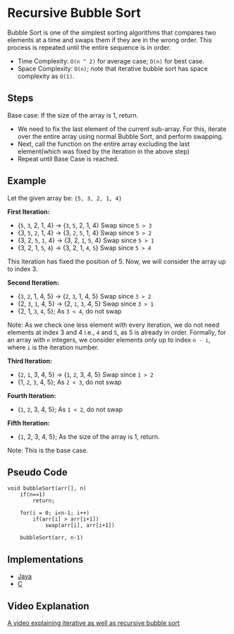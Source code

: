 Recursive Bubble Sort
=====================

Bubble Sort is one of the simplest sorting algorithms that compares two elements at a time and swaps them if they are in the wrong order. This process is repeated until the entire sequence is in order.

-   Time Complexity: `O(n ^ 2)` for average case; `O(n)` for best case.
-   Space Complexity: `O(n)`; note that iterative bubble sort has space complexity as `O(1)`.

Steps
-----

Base case: If the size of the array is 1, return.

-   We need to fix the last element of the current sub-array. For this, iterate over the entire array using normal Bubble Sort, and perform swapping.
-   Next, call the function on the entire array excluding the last element(which was fixed by the iteration in the above step)
-   Repeat until Base Case is reached.

Example
-------

Let the given array be: `{5, 3, 2, 1, 4}`

**First Iteration:**

-   {`5`, `3`, 2, 1, 4} -&gt; {`3`, `5`, 2, 1, 4} Swap since `5 > 3`
-   {3, `5`, `2`, 1, 4} -&gt; {3, `2`, `5`, 1, 4} Swap since `5 > 2`
-   {3, 2, `5`, `1`, 4} -&gt; {3, 2, `1`, `5`, 4} Swap since `5 > 1`
-   {3, 2, 1, `5`, `4`} -&gt; {3, 2, 1, `4`, `5`} Swap since `5 > 4`

This iteration has fixed the position of 5. Now, we will consider the array up to index 3.

**Second Iteration:**

-   {`3`, `2`, 1, 4, 5} -&gt; {`2`, `3`, 1, 4, 5} Swap since `3 > 2`
-   {2, `3`, `1`, 4, 5} -&gt; {2, `1`, `3`, 4, 5} Swap since `3 > 1`
-   {2, 1, `3`, `4`, 5}; As `3 < 4`, do not swap

Note: As we check one less element with every iteration, we do not need elements at index 3 and 4 i.e., `4` and `5`, as 5 is already in order. Formally, for an array with `n` integers, we consider elements only up to index `n - i`, where `i` is the iteration number.

**Third Iteration:**

-   {`2`, `1`, 3, 4, 5} -&gt; {`1`, `2`, 3, 4, 5} Swap since `1 > 2`
-   {1, `2`, `3`, 4, 5}; As `2 < 3`, do not swap

**Fourth Iteration:**

-   {`1`, `2`, 3, 4, 5}; As `1 < 2`, do not swap

**Fifth Iteration:**

-   {`1`, 2, 3, 4, 5}; As the size of the array is 1, return.

Note: This is the base case.

Pseudo Code
-----------

    void bubbleSort(arr[], n)
        if(n==1)
            return;

        for(i = 0; i<n-1; i++)
            if(arr[i] > arr[i+1])
                swap(arr[i], arr[i+1])

        bubbleSort(arr, n-1)

Implementations
---------------

-   [Java](https://github.com/TheAlgorithms/Java/blob/master/Sorts/BubbleSortRecursion.java)
-   [C](https://github.com/TheAlgorithms/C/blob/master/sorting/bubble_sort_recursion.c)

Video Explanation
-----------------

[A video explaining iterative as well as recursive bubble sort](https://www.youtube.com/watch?v=gDMDVLBfCI0)
